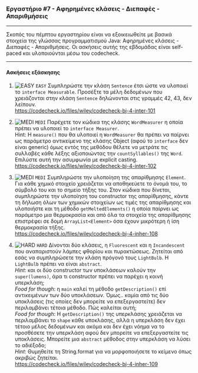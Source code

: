 ### Εργαστήριο #7 - Αφηρημένες κλάσεις - Διεπαφές - Απαριθμήσεις
___
Σκοπός του πέμπτου εργαστηρίου είναι να εξοικειωθείτε με βασικά στοιχεία της γλώσσας προγραμματισμού Java: Αφηρημένες κλάσεις - Διεπαφές - Απαριθμήσεις.
Οι ασκήσεις αυτής της εβδομάδας είναι self-paced και υλοποιούνται μέσω του codecheck.  

___
#### Ασκήσεις εξάσκησης ####


1. ![EASY](https://github.com/riggas-ionio/java/blob/master/img/c5f015.png) `EASY`
    Συμπληρώστε την κλάση `Sentence` έτσι ώστε να υλοποιεί το `interface Measurable`. Προσέξτε τα μέλη δεδομένων που χρειάζονται στην κλάση `Sentence` δηλώνονται στις γραμμές 42, 43, δεν λείπουν.  
    https://codecheck.io/files/wiley/codecheck-bj-4-inter-101

2. ![MEDI](https://github.com/riggas-ionio/java/blob/master/img/ffa500.png) `MEDI`
    Παρέχετε τον κώδικα της κλάσης `WordMeasurer` η οποία πρέπει να υλοποιεί το `interface Measurer`.   
    Hint: Η `measure()` που θα υλοποιεί η `WordMeasurer` θα πρέπει να παίρνει ως παράμετρο αντικείμενο της κλάσης Object (αφού το `interface` δεν είναι generic) όμως εντός της μεθόδου θέλετε να μετράτε τις συλλαβές κάθε λέξης αξιοποιώντας την `countSyllables()` της `Word`. Επιλύστε αυτή την ασυμφωνία με explicit casting.  
    https://codecheck.io/files/wiley/codecheck-bj-4-inter-102

2. ![MEDI](https://github.com/riggas-ionio/java/blob/master/img/ffa500.png) `MEDI`
    Συμπληρώστε την υλοποίηση της απαρίθμησης `Element`. Για κάθε χημικό στοιχείο χρειάζεται να αποθηκεύετε το όνομά του, το σύμβολό του και το σημείο τήξης του. Στον κώδικα που δίνεται, συμπληρώστε την υλοποίηση του constructor της απαρίθμησης, κάντε τη δήλωση όλων των χημικών στοιχείων ως τιμές της απαρίθμησης και υλοποιήστε και τη μέθοδο `getMeltedElements()` η οποία παίρνει ως παράμετρο μια θερμοκρασία και από όλα τα στοιχεία της απαρίθμησης επιστρέφει σε δομή `ArrayList<Element>` όσα έχουν μικρότερη ή ίση θερμοκρασία τήξης.   
    https://codecheck.io/files/wiley/codecheck-bj-4-inher-108

3. ![HARD](https://github.com/riggas-ionio/java/blob/master/img/f03c15.png) `HARD`
    Δίνονται δύο κλάσεις, η `Fluorescent` και η `Incandescent` που αναπαριστούν λάμπες φθορίου και πυρακτώσεως. Ζητείται από εσάς να συμπληρώσετε την κλάση πρόγονό τους `LightBulb`. Η `LightBulb` πρέπει να είναι `abstract`.  
    _Hint_: και οι δύο constructor των υποκλάσεων καλούν την `super(lumens)`, άρα τι constructor πρέπει να παρέχει η κοινή υπερκλάση;  
    _Food for though_: η `main` καλεί τη μέθοδο `getDescription()` επί αντικειμένων των δύο υποκλάσεων. Όμως.. καμία από τις δύο υποκλάσεις (τις οποίες δεν μπορείτε να επεξεργαστείτε) δεν περιλαμβάνει τέτοια μέθοδο. Πώς καλείται αυτή;  
    _Food for though_: H `getDescription()` της υπερκλάσης χρειάζεται να περιλαμβάνει το `shape` κάθε υποκλάσης, αλλά η υπερκλάση δεν έχει τέτοιο μέλος δεδομένων και ακόμα και δεν έχει νόημα να το προσθέσετε την υπερκλάση αφού δεν μπορείτε να επεξεργαστείτε τις υποκλάσεις. Μπορείτε μια `abstract` μέθοδος στην υπερκλάση να λύσει το αδιέξοδο;  
    _Hint_: Θυμηθείτε τη String.format για να μορφοποιήσετε το κείμενο όπως ακριβώς ζητείται.  
    https://codecheck.io/files/wiley/codecheck-bj-4-inher-109
